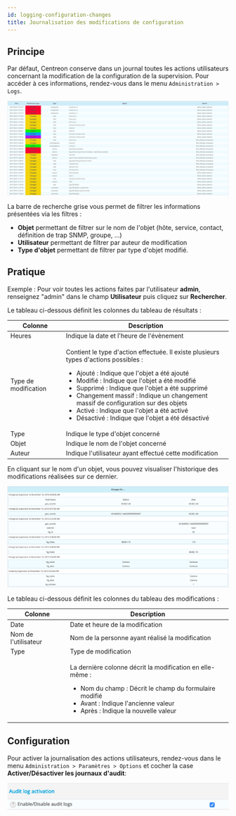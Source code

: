 ```yaml
---
id: logging-configuration-changes
title: Journalisation des modifications de configuration
---
```


## Principe

Par défaut, Centreon conserve dans un journal toutes les actions utilisateurs
concernant la modification de la configuration de la supervision. Pour accéder à
ces informations, rendez-vous dans le menu `Administration > Logs`.

![image](../assets/administration/fsearchlogs.png)

La barre de recherche grise vous permet de filtrer les informations présentées
via les filtres :

- **Objet** permettant de filtrer sur le nom de l'objet (hôte, service,
contact, définition de trap SNMP, groupe, ...)
- **Utilisateur** permettant de filtrer par auteur de modification
- **Type d'objet** permettant de filtrer par type d'objet modifié.

## Pratique

Exemple : Pour voir toutes les actions faites par l'utilisateur **admin**,
renseignez "admin" dans le champ **Utilisateur** puis cliquez sur
**Rechercher**.

Le tableau ci-dessous définit les colonnes du tableau de résultats :

<table>
<colgroup>
<col style={{width:'17%'}} />
<col style={{width:'82%'}} />
</colgroup>
<thead>
<tr class="header">
<th>Colonne</th>
<th>Description</th>
</tr>
</thead>
<tbody>
<tr class="odd">
<td>Heures</td>
<td>Indique la date et l'heure de l'évènement</td>
</tr>
<tr class="even">
<td>Type de modification</td>
<td><p>Contient le type d'action effectuée. Il existe plusieurs types d'actions possibles :</p>
<ul>
<li>Ajouté : Indique que l'objet a été ajouté</li>
<li>Modifié : Indique que l'objet a été modifié</li>
<li>Supprimé : Indique que l'objet a été supprimé</li>
<li>Changement massif : Indique un changement massif de configuration sur des objets</li>
<li>Activé : Indique que l'objet a été activé</li>
<li>Désactivé : Indique que l'objet a été désactivé</li>
</ul></td>
</tr>
<tr class="odd">
<td>Type</td>
<td>Indique le type d'objet concerné</td>
</tr>
<tr class="even">
<td>Objet</td>
<td>Indique le nom de l'objet concerné</td>
</tr>
<tr class="odd">
<td>Auteur</td>
<td>Indique l'utilisateur ayant effectué cette modification</td>
</tr>
</tbody>
</table>

En cliquant sur le nom d'un objet, vous pouvez visualiser l'historique des
modifications réalisées sur ce dernier.

![image](../assets/administration/fobjectmodif.png)

Le tableau ci-dessous définit les colonnes du tableau des modifications :

<table>
<colgroup>
<col style={{width:'27%'}} />
<col style={{width:'72%'}} />
</colgroup>
<thead>
<tr class="header">
<th>Colonne</th>
<th>Description</th>
</tr>
</thead>
<tbody>
<tr class="odd">
<td>Date</td>
<td>Date et heure de la modification</td>
</tr>
<tr class="even">
<td>Nom de l'utilisateur</td>
<td>Nom de la personne ayant réalisé la modification</td>
</tr>
<tr class="odd">
<td>Type</td>
<td>Type de modification</td>
</tr>
<tr class="even">
<td></td>
<td><p>La dernière colonne décrit la modification en elle-même :</p>
<ul>
<li>Nom du champ : Décrit le champ du formulaire modifié</li>
<li>Avant : Indique l'ancienne valeur</li>
<li>Après : Indique la nouvelle valeur</li>
</ul></td>
</tr>
</tbody>
</table>

## Configuration

Pour activer la journalisation des actions utilisateurs, rendez-vous dans le
menu `Administration > Paramètres > Options` et cocher la case
**Activer/Désactiver les journaux d'audit**:

![image](../assets/administration/logs_audit_enable.png)
